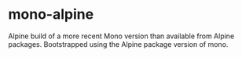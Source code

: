 # mono-alpine
Alpine build of a more recent Mono version than available from Alpine packages. Bootstrapped using the Alpine package version of mono.
